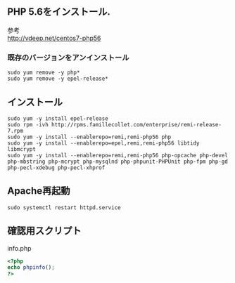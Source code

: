 
## PHP 5.6をインストール.
参考  
<http://vdeep.net/centos7-php56>

### 既存のバージョンをアンインストール
```
sudo yum remove -y php*
sudo yum remove -y epel-release*
```

## インストール
```
sudo yum -y install epel-release
sudo rpm -ivh http://rpms.famillecollet.com/enterprise/remi-release-7.rpm
sudo yum -y install --enablerepo=remi,remi-php56 php
sudo yum -y install --enablerepo=epel,remi,remi-php56 libtidy libmcrypt
sudo yum -y install --enablerepo=remi,remi-php56 php-opcache php-devel php-mbstring php-mcrypt php-mysqlnd php-phpunit-PHPUnit php-fpm php-gd php-pecl-xdebug php-pecl-xhprof
```

## Apache再起動
```
sudo systemctl restart httpd.service
```


## 確認用スクリプト
info.php
```php
<?php
echo phpinfo();
?>
```